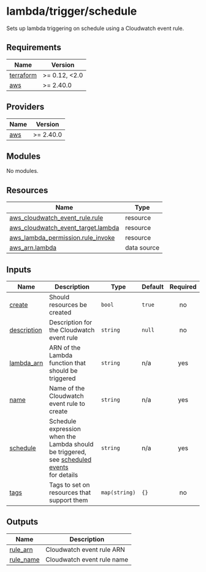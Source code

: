 # lambda/trigger/schedule

Sets up lambda triggering on schedule using a Cloudwatch event rule.

<!-- BEGIN_TF_DOCS -->
## Requirements

| Name | Version |
|------|---------|
| <a name="requirement_terraform"></a> [terraform](#requirement\_terraform) | >= 0.12, <2.0 |
| <a name="requirement_aws"></a> [aws](#requirement\_aws) | >= 2.40.0 |

## Providers

| Name | Version |
|------|---------|
| <a name="provider_aws"></a> [aws](#provider\_aws) | >= 2.40.0 |

## Modules

No modules.

## Resources

| Name | Type |
|------|------|
| [aws_cloudwatch_event_rule.rule](https://registry.terraform.io/providers/hashicorp/aws/latest/docs/resources/cloudwatch_event_rule) | resource |
| [aws_cloudwatch_event_target.lambda](https://registry.terraform.io/providers/hashicorp/aws/latest/docs/resources/cloudwatch_event_target) | resource |
| [aws_lambda_permission.rule_invoke](https://registry.terraform.io/providers/hashicorp/aws/latest/docs/resources/lambda_permission) | resource |
| [aws_arn.lambda](https://registry.terraform.io/providers/hashicorp/aws/latest/docs/data-sources/arn) | data source |

## Inputs

| Name | Description | Type | Default | Required |
|------|-------------|------|---------|:--------:|
| <a name="input_create"></a> [create](#input\_create) | Should resources be created | `bool` | `true` | no |
| <a name="input_description"></a> [description](#input\_description) | Description for the Cloudwatch event rule | `string` | `null` | no |
| <a name="input_lambda_arn"></a> [lambda\_arn](#input\_lambda\_arn) | ARN of the Lambda function that should be triggered | `string` | n/a | yes |
| <a name="input_name"></a> [name](#input\_name) | Name of the Cloudwatch event rule to create | `string` | n/a | yes |
| <a name="input_schedule"></a> [schedule](#input\_schedule) | Schedule expression when the Lambda should be triggered,<br>    see [scheduled events](https://docs.aws.amazon.com/AmazonCloudWatch/latest/events/ScheduledEvents.html)<br>    for details | `string` | n/a | yes |
| <a name="input_tags"></a> [tags](#input\_tags) | Tags to set on resources that support them | `map(string)` | `{}` | no |

## Outputs

| Name | Description |
|------|-------------|
| <a name="output_rule_arn"></a> [rule\_arn](#output\_rule\_arn) | Cloudwatch event rule ARN |
| <a name="output_rule_name"></a> [rule\_name](#output\_rule\_name) | Cloudwatch event rule name |
<!-- END_TF_DOCS -->
